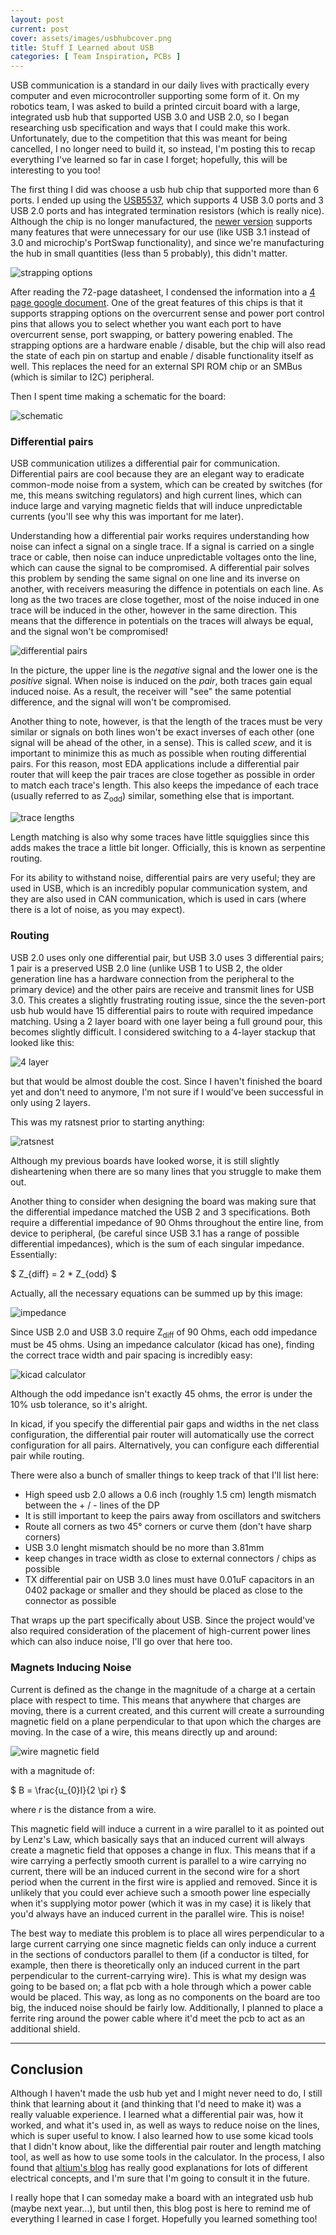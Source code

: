 ```yaml
---
layout: post
current: post
cover: assets/images/usbhubcover.png
title: Stuff I Learned about USB
categories: [ Team Inspiration, PCBs ]
---
```


USB communication is a standard in our daily lives with practically every computer and even microcontroller supporting some form of it. On my robotics team, I was asked to build a printed circuit board with a large, integrated usb hub that supported USB 3.0 and USB 2.0, so I began researching usb specification and ways that I could make this work. Unfortunately, due to the competition that this was meant for being cancelled, I no longer need to build it, so instead, I'm posting this to recap everything I've learned so far in case I forget; hopefully, this will be interesting to you too!

The first thing I did was choose a usb hub chip that supported more than 6 ports. I ended up using the [USB5537](https://www.digikey.com/en/products/detail/microchip-technology/USB5537-AKZE/3873213), which supports 4 USB 3.0 ports and 3 USB 2.0 ports and has integrated termination resistors (which is really nice). Although the chip is no longer manufactured, the [newer version](https://www.digikey.com/en/products/detail/microchip-technology/USB5537-AKZE/3873213) supports many features that were unnecessary for our use (like USB 3.1 instead of 3.0 and microchip's PortSwap functionality), and since we're manufacturing the hub in small quantities (less than 5 probably), this didn't matter. 

![strapping options](https://github.com/seanboe/temp_site/blob/master/assets/images/usbhub/usbhubController.png?raw=true)

After reading the 72-page datasheet, I condensed the information into a [4 page google document](https://docs.google.com/document/d/1odN4gN_-jIQHQlAnRAWSDu5GT4It5h0y8beZlxaTd3k/edit). One of the great features of this chips is that it supports strapping options on the overcurrent sense and power port control pins that allows you to select whether you want each port to have overcurrent sense, port swapping, or battery powering enabled. The strapping options are a hardware enable / disable, but the chip will also read the state of each pin on startup and enable / disable functionality itself as well. This replaces the need for an external SPI ROM chip or an SMBus (which is similar to I2C) peripheral.

Then I spent time making a schematic for the board:

![schematic](https://github.com/seanboe/temp_site/blob/master/assets/images/usbhub/usbcontroller.png?raw=true)

### Differential pairs

USB communication utilizes a differential pair for communication. Differential pairs are cool because they are an elegant way to eradicate common-mode noise from a system, which can be created by switches (for me, this means switching regulators) and high current lines, which can induce large and varying magnetic fields that will induce unpredictable currents (you'll see why this was important for me later). 

Understanding how a differential pair works requires understanding how noise can infect a signal on a single trace. If a signal is carried on a single trace or cable, then noise can induce unpredictable voltages onto the line, which can cause the signal to be compromised. A differential pair solves this problem by sending the same signal on one line and its inverse on another, with receivers measuring the diffence in potentials on each line. As long as the two traces are close together, most of the noise induced in one trace will be induced in the other, however in the same direction. This means that the difference in potentials on the traces will always be equal, and the signal won't be compromised!

![differential pairs](https://encrypted-tbn0.gstatic.com/images?q=tbn:ANd9GcT5tHk0NeUfwEB8Soyq3q8Y1YedaT8usCvYrf5U9DMYBECC2uv7YOlr24URVbyCpmYwSQ0&usqp=CAU)

In the picture, the upper line is the _negative_ signal and the lower one is the _positive_ signal. When noise is induced on the _pair_, both traces gain equal induced noise. As a result, the receiver will "see" the same potential difference, and the signal will won't be compromised.

Another thing to note, however, is that the length of the traces must be very similar or signals on both lines won't be exact inverses of each other (one signal will be ahead of the other, in a sense). This is called _scew_, and it is important to minimize this as much as possible when routing differential pairs. For this reason, most EDA applications include a differential pair router that will keep the pair traces are close together as possible in order to match each trace's length. This also keeps the impedance of each trace (usually referred to as Z<sub>odd</sub>) similar, something else that is important.

![trace lengths](https://kicad-info.s3.dualstack.us-west-2.amazonaws.com/optimized/3X/5/1/51f85ddeae6963d809afc331f2af611e1ad6cc05_2_690x374.png)

Length matching is also why some traces have little squigglies since this adds makes the trace a little bit longer. Officially, this is known as serpentine routing.

For its ability to withstand noise, differential pairs are very useful; they are used in USB, which is an incredibly popular communication system, and they are also used in CAN communication, which is used in cars (where there is a lot of noise, as you may expect). 

### Routing

USB 2.0 uses only one differential pair, but USB 3.0 uses 3 differential pairs; 1 pair is a preserved USB 2.0 line (unlike USB 1 to USB 2, the older generation line has a hardware connection from the peripheral to the primary device) and the other pairs are receive and transmit lines for USB 3.0. This creates a slightly frustrating routing issue, since the the seven-port usb hub would have 15 differential pairs to route with required impedance matching. Using a 2 layer board with one layer being a full ground pour, this becomes slightly difficult. I considered switching to a 4-layer stackup that looked like this:

![4 layer](https://github.com/seanboe/temp_site/blob/master/assets/images/usbhub/4layerboard.png?raw=true)

but that would be almost double the cost. Since I haven't finished the board yet and don't need to anymore, I'm not sure if I would've been successful in only using 2 layers.

This was my ratsnest prior to starting anything:

![ratsnest](https://github.com/seanboe/temp_site/blob/master/assets/images/usbhub/ratsnest.png?raw=true)

Although my previous boards have looked worse, it is still slightly disheartening when there are so many lines that you struggle to make them out. 

Another thing to consider when designing the board was making sure that the differential impedance matched the USB 2 and 3 specifications. Both require a differential impedance of 90 Ohms throughout the entire line, from device to peripheral, (be careful since USB 3.1 has a range of possible differential impedances), which is the sum of each singular impedance. Essentially:


$ Z_{diff} = 2 * Z_{odd} $


Actually, all the necessary equations can be summed up by this image:

![impedance](https://github.com/seanboe/temp_site/blob/master/assets/images/usbhub/diffImpedance.png?raw=true)

Since USB 2.0 and USB 3.0 require Z<sub>diff</sub> of 90 Ohms, each odd impedance must be 45 ohms. Using an impedance calculator (kicad has one), finding the correct trace width and pair spacing is incredibly easy:

![kicad calculator](https://github.com/seanboe/temp_site/blob/master/assets/images/usbhub/diffImpedanceCalculator.png?raw=true)

Although the odd impedance isn't exactly 45 ohms, the error is under the 10% usb tolerance, so it's alright. 

In kicad, if you specify the differential pair gaps and widths in the net class configuration, the differential pair router will automatically use the correct configuration for all pairs. Alternatively, you can configure each differential pair while routing.

There were also a bunch of smaller things to keep track of that I'll list here:

- High speed usb 2.0 allows a 0.6 inch (roughly 1.5 cm) length mismatch between the + / - lines of the DP
- It is still important to keep the pairs away from oscillators and switchers
- Route all corners as two 45&deg; corners or curve them (don't have sharp corners)
- USB 3.0 lenght mismatch should be no more than 3.81mm
- keep changes in trace width as close to external connectors / chips as possible
- TX differential pair on USB 3.0 lines must have 0.01uF capacitors in an 0402 package or smaller and they should be placed as close to the connector as possible

That wraps up the part specifically about USB. Since the project would've also required consideration of the placement of high-current power lines which can also induce noise, I'll go over that here too.

### Magnets Inducing Noise

Current is defined as the change in the magnitude of a charge at a certain place with respect to time. This means that anywhere that charges are moving, there is a current created, and this current will create a surrounding magnetic field on a plane perpendicular to that upon which the charges are moving. In the case of a wire, this means directly up and around:

![wire magnetic field](https://github.com/seanboe/temp_site/blob/master/assets/images/usbhub/magnetics.png?raw=true)

with a magnitude of:

$ B = \frac{u_{0}I}{2 \pi r} $

where _r_ is the distance from a wire.

This magnetic field will induce a current in a wire parallel to it as pointed out by Lenz's Law, which basically says that an induced current will always create a magnetic field that opposes a change in flux. This means that if a wire carrying a perfectly smooth current is parallel to a wire carrying no current, there will be an induced current in the second wire for a short period when the current in the first wire is applied and removed. Since it is unlikely that you could ever achieve such a smooth power line especially when it's supplying motor power (which it was in my case) it is likely that you'd always have an induced current in the parallel wire. This is noise!

The best way to mediate this problem is to place all wires perpendicular to a large current carrying one since magnetic fields can only induce a current in the sections of conductors parallel to them (if a conductor is tilted, for example, then there is theoretically only an induced current in the part perpendicular to the current-carrying wire). This is what my design was going to be based on; a flat pcb with a hole through which a power cable would be placed. This way, as long as no components on the board are too big, the induced noise should be fairly low. Additionally, I planned to place a ferrite ring around the power cable where it'd meet the pcb to act as an additional shield. 


<hr>

## Conclusion

Although I haven't made the usb hub yet and I might never need to do, I still think that learning about it (and thinking that I'd need to make it) was a really valuable experience. I learned what a differential pair was, how it worked, and what it's used in, as well as ways to reduce noise on the lines, which is super useful to know. I also learned how to use some kicad tools that I didn't know about, like the differential pair router and length matching tool, as well as how to use some tools in the calculator. In the process, I also found that [altium's blog](https://resources.altium.com) has really good explanations for lots of different electrical concepts, and I'm sure that I'm going to consult it in the future.

I really hope that I can someday make a board with an integrated usb hub (maybe next year...), but until then, this blog post is here to remind me of everything I learned in case I forget. Hopefully you learned something too!
